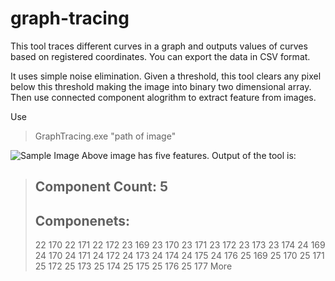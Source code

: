 graph-tracing
=============

This tool traces different curves in a graph and outputs values of curves based on registered coordinates. You can export the data in CSV format.

It uses simple noise elimination. Given a threshold, this tool clears any pixel below this threshold making the image into binary two dimensional array. Then use connected component alogrithm to extract feature from images. 

Use 
> GraphTracing.exe "path of image"

![Sample Image](http://i.imgur.com/4q2feNJ.png)
Above image has five features. Output of the tool is:

> Component Count: 5
> ----------------------------------------------
> Componenets:
> ----------------------------------------------
> 
> 22 170
> 22 171
> 22 172
> 23 169
> 23 170
> 23 171
> 23 172
> 23 173
> 23 174
> 24 169
> 24 170
> 24 171
> 24 172
> 24 173
> 24 174
> 24 175
> 24 176
> 25 169
> 25 170
> 25 171
> 25 172
> 25 173
> 25 174
> 25 175
> 25 176
> 25 177
> More